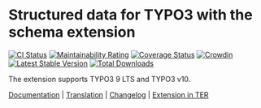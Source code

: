 # Structured data for TYPO3 with the schema extension

[![CI Status](https://github.com/brotkrueml/schema/workflows/CI/badge.svg?branch=master)](https://github.com/brotkrueml/schema/actions?query=workflow%3ACI)
[![Maintainability Rating](https://sonarcloud.io/api/project_badges/measure?project=brotkrueml_schema&metric=sqale_rating)](https://sonarcloud.io/dashboard?id=brotkrueml_schema)
[![Coverage Status](https://coveralls.io/repos/github/brotkrueml/schema/badge.svg?branch=master)](https://coveralls.io/github/brotkrueml/schema?branch=master)
[![Crowdin](https://badges.crowdin.net/typo3-extension-schema/localized.svg)](https://crowdin.com/project/typo3-extension-schema)
[![Latest Stable Version](https://poser.pugx.org/brotkrueml/schema/v/stable)](https://packagist.org/packages/brotkrueml/schema)
[![Total Downloads](https://poser.pugx.org/brotkrueml/schema/downloads.svg)](https://packagist.org/packages/brotkrueml/schema)

The extension supports TYPO3 9 LTS and TYPO3 v10.

[Documentation](https://docs.typo3.org/p/brotkrueml/schema/master/en-us/) |
[Translation](https://crowdin.com/project/typo3-extension-schema) |
[Changelog](https://github.com/brotkrueml/schema/blob/master/CHANGELOG.md) |
[Extension in TER](https://extensions.typo3.org/extension/schema/)
